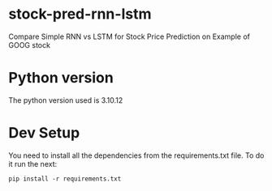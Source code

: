 # stock-pred-rnn-lstm
Compare Simple RNN vs LSTM for Stock Price Prediction on Example of GOOG stock 

# Python version
The python version used is 3.10.12

# Dev Setup
You need to install all the dependencies from the requirements.txt file. To do it run the next:
```
pip install -r requirements.txt 
```
